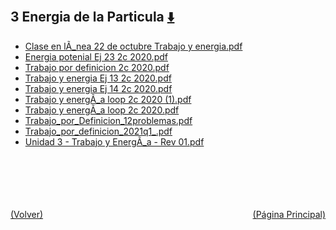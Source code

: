 
<html>
<body>
<h2>3 Energia de la Particula <a href="https://downgit.github.io/#/home?url=https://github.com/Apuntes-FIUBA/Apuntes-Electronica/tree/main/82 - Física/8201 - Fisica I/Clase en Linea/3 Energia de la Particula" style="font-size:20px">  ⬇️ </a></h2>
<ul>
    <li><a href="Clase en lÃ_nea 22 de octubre Trabajo y energia.pdf">Clase en lÃ_nea 22 de octubre Trabajo y energia.pdf</a></li>
    <li><a href="Energia potenial Ej 23 2c 2020.pdf">Energia potenial Ej 23 2c 2020.pdf</a></li>
    <li><a href="Trabajo por definicion 2c 2020.pdf">Trabajo por definicion 2c 2020.pdf</a></li>
    <li><a href="Trabajo y energia Ej 13 2c 2020.pdf">Trabajo y energia Ej 13 2c 2020.pdf</a></li>
    <li><a href="Trabajo y energia Ej 14 2c 2020.pdf">Trabajo y energia Ej 14 2c 2020.pdf</a></li>
    <li><a href="Trabajo y energÃ_a loop 2c 2020 (1).pdf">Trabajo y energÃ_a loop 2c 2020 (1).pdf</a></li>
    <li><a href="Trabajo y energÃ_a loop 2c 2020.pdf">Trabajo y energÃ_a loop 2c 2020.pdf</a></li>
    <li><a href="Trabajo_por_Definicion_12problemas.pdf">Trabajo_por_Definicion_12problemas.pdf</a></li>
    <li><a href="Trabajo_por_definicion_2021q1_.pdf">Trabajo_por_definicion_2021q1_.pdf</a></li>
    <li><a href="Unidad 3 - Trabajo y EnergÃ_a - Rev 01.pdf">Unidad 3 - Trabajo y EnergÃ_a - Rev 01.pdf</a></li>
</ul>
</body>
</html>












<br><br><br><br><br><a href="../" style="float: left">(Volver)</a> <a href="https://apuntes-fiuba.github.io/Apuntes-Electronica" style="float: right">(Página Principal)</a>
